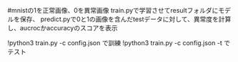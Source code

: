 #mnistの1を正常画像、0を異常画像
train.pyで学習させてresultフォルダにモデルを保存、
predict.pyで0と1の画像を含んだtestデータに対して、異常度を計算し、aucrocかaccuracyのスコアを表示

!python3 train.py -c config.json
で訓練
!python3 train.py -c config.json -t
でテスト
